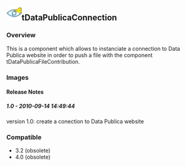 ## <img src='./logo.jpg' width='40' height='40'>tDataPublicaConnection

### Overview
This is a component which allows to instanciate a connection to Data Publica website in order to push a file with the component tDataPublicaFileContribution. 
### Images




#### Release Notes

##### 1.0 - 2010-09-14 14:49:44
version 1.0: create a conection to Data Publica website
### Compatible
 -  3.2 (obsolete)
 -   4.0 (obsolete)